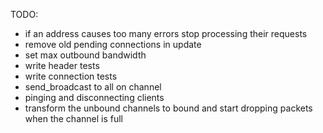 TODO:
 - if an address causes too many errors stop processing their requests
 - remove old pending connections in update
 - set max outbound bandwidth
 - write header tests
 - write connection tests
 - send_broadcast to all on channel 
 - pinging and disconnecting clients
 - transform the unbound channels to bound and start dropping packets when the channel is full
